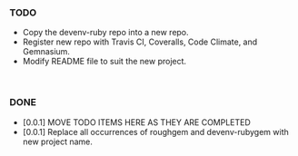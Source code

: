 ### TODO
- Copy the devenv-ruby repo into a new repo.
- Register new repo with Travis CI, Coveralls, Code Climate, and Gemnasium.
- Modify README file to suit the new project.


<br>


### DONE
- [0.0.1] MOVE TODO ITEMS HERE AS THEY ARE COMPLETED
- [0.0.1] Replace all occurrences of roughgem and devenv-rubygem with new project name.
